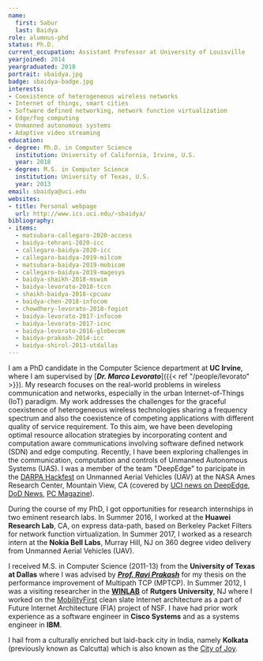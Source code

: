 ```yaml
---
name:
  first: Sabur
  last: Baidya
role: alumnus-phd
status: Ph.D.
current_occupation: Assistant Professor at University of Louisville
yearjoined: 2014
yeargraduated: 2018
portrait: sbaidya.jpg
badge: sbaidya-badge.jpg
interests:
- Coexistence of heterogeneous wireless networks
- Internet of things, smart cities
- Software defined networking, network function virtualization
- Edge/fog computing
- Unmanned autonomous systems
- Adaptive video streaming
education:
- degree: Ph.D. in Computer Science
  institution: University of California, Irvine, U.S.
  year: 2018
- degree: M.S. in Computer Science
  institution: University of Texas, U.S.
  year: 2013
email: sbaidya@uci.edu
websites:
- title: Personal webpage
  url: http://www.ics.uci.edu/~sbaidya/
bibliography:
- items:
  - matsubara-callegaro-2020-access
  - baidya-tehrani-2020-icc
  - callegaro-baidya-2020-icc
  - callegaro-baidya-2019-milcom
  - matsubara-baidya-2019-mobicom
  - callegaro-baidya-2019-magesys
  - baidya-shaikh-2018-mswim
  - baidya-levorato-2018-tccn
  - shaikh-baidya-2018-cpcuav
  - baidya-chen-2018-infocom
  - chowdhery-levorato-2018-fogiot
  - baidya-levorato-2017-infocom
  - baidya-levorato-2017-icnc
  - baidya-levorato-2016-globecom
  - baidya-prakash-2014-icc
  - baidya-shirol-2013-utdallas
---
```


I am a PhD candidate in the Computer Science department at **UC Irvine**, where I am supervised
by [__*Dr. Marco Levorato*__]({{< ref "/people/levorato" >}}). My research focuses on the real-world problems in wireless communication and networks, especially in the urban Internet-of-Things (IoT) paradigm. My work addresses the challenges for the graceful coexistence of heterogeneous wireless technologies sharing a frequency spectrum and also the coexistence of competing applications with different quality of service requirement. To this aim, we have been developing optimal resource allocation strategies by incorporating content and computation aware communications involving software defined network (SDN) and edge computing. Recently, I have been exploring challenges in the communication, computation and controls of Unmanned Autonomous Systems (UAS). I was a member of the team "DeepEdge" to paricipate in the [DARPA Hackfest](https://darpahackfest.com/) on Unmanned Aerial Vehicles (UAV) at the NASA Ames Research Center, Mountain View, CA (covered by [UCI news on DeepEdge](https://www.ics.uci.edu/community/news/view_news?id=1263), [DoD News](https://science.dodlive.mil/2017/11/22/darpa-puts-techies-to-the-test-at-bay-area-hackfest/), [PC Magazine](https://www.pcmag.com/news/357685/inside-darpas-hackfest-at-nasa-research-park)).

During the course of my PhD, I got opportunities for research internships in two eminent research labs. In Summer 2016, I worked at the **Huawei Research Lab**, CA, on express data-path, based on Berkeley Packet Filters for network function virtualization. In Summer 2017, I worked as a research intern at the **Nokia Bell Labs**, Murray Hill, NJ on 360 degree video delivery from Unmanned Aerial Vehicles (UAV).

I received M.S. in Computer Science (2011-13) from the **University of Texas at Dallas** where I was advised by
[__*Prof. Ravi Prakash*__](https://www.utdallas.edu/~ravip/) for my thesis on the performance improvement of Multipath TCP (MPTCP). In Summer 2012, I was a visiting researcher in the [__WINLAB__](http://winlab.rutgers.edu/) of **Rutgers University**, NJ where I worked on the [MobilityFirst](http://mobilityfirst.winlab.rutgers.edu/) clean slate Internet architecture as a part of Future Internet Architecture (FIA) project of NSF. I have had prior work experience as a software engineer in **Cisco Systems** and as a systems engineer in **IBM**.

I hail from a culturally enriched but laid-back city in India, namely **Kolkata** (previously known as Calcutta) which is also known as the [City of Joy](https://en.wikipedia.org/wiki/City_of_Joy).


